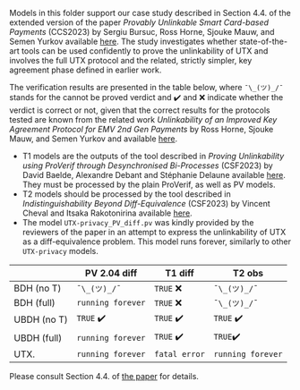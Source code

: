 Models in this folder support our case study described in Section 4.4. of the extended version of the paper *Provably Unlinkable Smart Card-based Payments* (CCS2023) by Sergiu Bursuc, Ross Horne, Sjouke Mauw, and Semen Yurkov available [here](https://arxiv.org/abs/2309.03128). The study investigates whether state-of-the-art tools can be used confidently to prove the unlinkability of UTX and involves the full UTX protocol and the related, strictly simpler, key agreement phase defined in earlier work. 

The verification results are presented in the table below, where `¯\_(ツ)_/¯` stands for the cannot be proved verdict and :heavy_check_mark: and :x: indicate whether the verdict is correct or not, given that the correct results for the protocols tested are known from the related work *Unlinkability of an Improved Key Agreement Protocol for EMV 2nd Gen Payments* by Ross Horne, Sjouke Mauw, and Semen Yurkov and available [here](https://doi.org/10.1109/CSF54842.2022.9919666). 

- T1 models are the outputs of the tool described in *Proving Unlinkability using ProVerif through Desynchronised Bi-Processes* (CSF2023) by David Baelde, Alexandre Debant and Stéphanie Delaune available [here](https://hal.science/hal-03674979/). They must be processed by the plain ProVerif, as well as PV models.
- T2 models should be processed by the tool described in *Indistinguishability Beyond Diff-Equivalence* (CSF2023) by Vincent Cheval and Itsaka Rakotonirina available [here](https://www.dropbox.com/sh/t0bwuppbjab0dka/AADFc5E-zDlLPMyvF80fa1Sua?dl=0).
- The model `UTX-privacy_PV_diff.pv` was kindly provided by the reviewers of the paper in an attempt to express the unlinkability of UTX as a diff-equivalence problem. This model runs forever, similarly to other `UTX-privacy` models.

|                |PV 2.04 diff                   |T1 diff              |T2 obs |
|----------------|--------------------------|------------------------- |-------
|BDH (no T)      |`¯\_(ツ)_/¯ `             |`TRUE`    :x:             | `¯\_(ツ)_/¯`
|BDH (full)      |`running forever`         |`TRUE`          :x:       | `¯\_(ツ)_/¯`
|UBDH (no T)     |`TRUE` :heavy_check_mark: |`TRUE` :heavy_check_mark: | `TRUE` :heavy_check_mark:
|UBDH (full)     |`running forever`         |`TRUE`  :heavy_check_mark:| `TRUE`:heavy_check_mark:
|UTX.            |`running forever`|        `fatal error`              | `running forever`

Please consult Section 4.4. of [the paper](https://arxiv.org/abs/2309.03128) for details.  